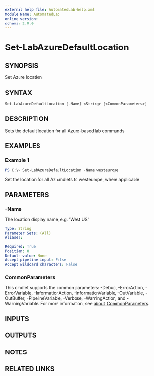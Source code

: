 ```yaml
---
external help file: AutomatedLab-help.xml
Module Name: AutomatedLab
online version:
schema: 2.0.0
---
```


# Set-LabAzureDefaultLocation

## SYNOPSIS
Set Azure location

## SYNTAX

```
Set-LabAzureDefaultLocation [-Name] <String> [<CommonParameters>]
```

## DESCRIPTION
Sets the default location for all Azure-based lab commands

## EXAMPLES

### Example 1
```powershell
PS C:\> Set-LabAzureDefaultLocation -Name westeurope
```

Set the location for all Az cmdlets to westeurope, where applicable

## PARAMETERS

### -Name
The location display name, e.g.
'West US'

```yaml
Type: String
Parameter Sets: (All)
Aliases:

Required: True
Position: 0
Default value: None
Accept pipeline input: False
Accept wildcard characters: False
```

### CommonParameters
This cmdlet supports the common parameters: -Debug, -ErrorAction, -ErrorVariable, -InformationAction, -InformationVariable, -OutVariable, -OutBuffer, -PipelineVariable, -Verbose, -WarningAction, and -WarningVariable. For more information, see [about_CommonParameters](http://go.microsoft.com/fwlink/?LinkID=113216).

## INPUTS

## OUTPUTS

## NOTES

## RELATED LINKS
